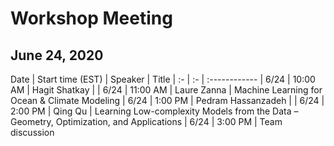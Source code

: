 # Workshop Meeting
## June 24, 2020

Date  | Start time (EST) | Speaker | Title |
 :- | :- | :------------ |
 6/24 | 10:00 AM | Hagit Shatkay | |
 6/24 | 11:00 AM | Laure Zanna  | Machine Learning for Ocean & Climate Modeling |
 6/24 |  1:00 PM | Pedram Hassanzadeh | |
 6/24 |  2:00 PM | Qing Qu | Learning Low-complexity Models from the Data – Geometry, Optimization, and
Applications |
 6/24 |  3:00 PM | Team discussion

